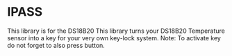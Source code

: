 # IPASS

This library is for the DS18B20
This library turns your DS18B20 Temperature sensor into a key for your very own key-lock system.
Note: To activate key do not forget to also press button.
